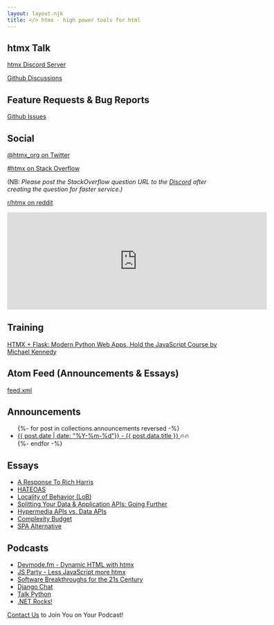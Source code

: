 ```yaml
---
layout: layout.njk
title: </> htmx - high power tools for html
---
```


## htmx Talk

[htmx Discord Server](/discord)

[Github Discussions](https://github.com/bigskysoftware/htmx/discussions)

## Feature Requests & Bug Reports

[Github Issues](https://github.com/bigskysoftware/htmx/issues)

## Social

[@htmx_org on Twitter](https://twitter.com/htmx_org)

[#htmx on Stack Overflow](https://stackoverflow.com/questions/tagged/htmx)

(NB: *Please post the StackOverflow question URL to the [Discord](https://htmx.org/discord) after creating the question for 
faster service.)*

[r/htmx on reddit](https://www.reddit.com/r/htmx/)


<iframe src="https://github.com/sponsors/bigskysoftware/card" title="Sponsor bigskysoftware" height="225" width="600" style="border: 0;"></iframe>

## Training

[HTMX + Flask: Modern Python Web Apps, Hold the JavaScript Course by Michael Kennedy](https://training.talkpython.fm/courses/htmx-flask-modern-python-web-apps-hold-the-javascript)

<div class="row">
<div class="1 col">

## Atom Feed (Announcements & Essays)

[feed.xml](/feed.xml)

## Announcements

<ul> 
{%- for post in collections.announcements reversed -%}
  <li><a href="{{ post.url  }}">{{ post.date | date: "%Y-%m-%d"}} - {{ post.data.title }} </a>🔥🔥</li>
{%- endfor -%}
</ul>
</div>
<div class="1 col">

## Essays

* [A Response To Rich Harris](/essays/a-response-to-rich-harris)
* [HATEOAS](/essays/hateoas)
* [Locality of Behavior (LoB)](/essays/locality-of-behaviour)
* [Splitting Your Data & Application APIs: Going Further](/essays/splitting-your-apis)
* [Hypermedia APIs vs. Data APIs](/essays/hypermedia-apis-vs-data-apis)
* [Complexity Budget](/essays/complexity-budget)
* [SPA Alternative](/essays/spa-alternative)

## Podcasts

* [Devmode.fm - Dynamic HTML with htmx](https://devmode.fm/episodes/dynamic-html-with-htmx)
* [JS Party - Less JavaScript more htmx](https://changelog.com/jsparty/171)
* [Software Breakthroughs for the 21s Century](https://www.youtube.com/watch?v=O4ZFIx1ckSg)
* [Django Chat](https://djangochat.com/episodes/htmx-carson-gross)
* [Talk Python](https://talkpython.fm/episodes/show/321/htmx-clean-dynamic-html-pages)
* [.NET Rocks!](https://podtail.com/en/podcast/-net-rocks/htmx-with-carson-gross/)

[Contact Us](mailto:podcasts@bigsky.software) to Join You on Your Podcast!

</div>
</div>


